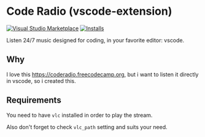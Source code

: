 # Code Radio (vscode-extension)


[![Visual Studio Marketplace](https://vsmarketplacebadge.apphb.com/version/lakuapik.coderadio.svg?tyle=flat-square)](https://marketplace.visualstudio.com/items?itemName=lakuapik.coderadio)
[![Installs](https://vsmarketplacebadge.apphb.com/installs-short/lakuapik.coderadio.svg?tyle=flat-square)](https://marketplace.visualstudio.com/items?itemName=lakuapik.coderadio)

Listen 24/7 music designed for coding, in your favorite editor: vscode.

## Why

I love this https://coderadio.freecodecamp.org, but i want to listen it 
directly in vscode, so i created this.

## Requirements

You need to have `vlc` installed in order to play the stream.

Also don't forget to check `vlc_path` setting and suits your need.
